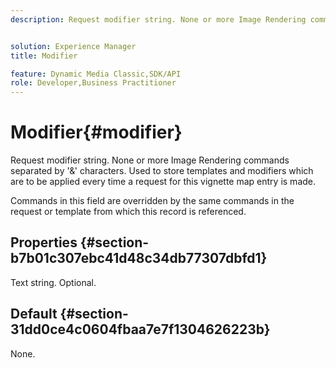 ```yaml
---
description: Request modifier string. None or more Image Rendering commands separated by '&' characters. Used to store templates and modifiers which are to be applied every time a request for this vignette map entry is made.


solution: Experience Manager
title: Modifier

feature: Dynamic Media Classic,SDK/API
role: Developer,Business Practitioner
---
```


# Modifier{#modifier}

Request modifier string. None or more Image Rendering commands separated by '&' characters. Used to store templates and modifiers which are to be applied every time a request for this vignette map entry is made.

Commands in this field are overridden by the same commands in the request or template from which this record is referenced.

## Properties {#section-b7b01c307ebc41d48c34db77307dbfd1}

Text string. Optional.

## Default {#section-31dd0ce4c0604fbaa7e7f1304626223b}

None. 
